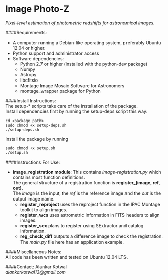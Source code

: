 Image Photo-Z
=============

_Pixel-level estimation of photometric redshifts for astronomical images._


####Requirements:
* A computer running a Debian-like operating system, preferably Ubuntu 12.04 or higher.
* Python support and administrator access
* Software dependencies:
  * Python 2.7 or higher (installed with the python-dev package)
  * Numpy
  * Astropy
  * libcfitsio
  * Montage Image Mosaic Software for Astronomers
  * montage_wrapper package for Python

####Install Instructions:  
The setup-* scripts take care of the installation of the package.  
Install dependencies first by running the setup-deps script this way:

    cd <package path> 
    sudo chmod +x setup-deps.sh
    ./setup-deps.sh

Install the package by running

    sudo chmod +x setup.sh
    ./setup.sh

####Instructions For Use:  
* **image_registration module**: This contains _image-registration.py_ which contains most function definitions.  
  The general structure of a registration function is **register_<method-name>(image, ref, out).**  
  The _image_ is the input, the _ref_ is the reference image and the _out_ is the output image name.
  * **register_reproject** uses the reproject function in the IPAC Montage toolkit to align images.
  * **register_wcs** uses astrometric information in FITS headers to align images.
  * **register_sex** plans to register using SExtractor and catalog information.
  * **reg_check_diff** outputs a difference image to check the registration.
  The _main.py_ file here has an application example.

####Miscellaneous Notes:  
All code has been written and tested on Ubuntu 12.04 LTS.  

####Contact:
Alankar Kotwal  
_alankarkotwal13@gmail.com_
